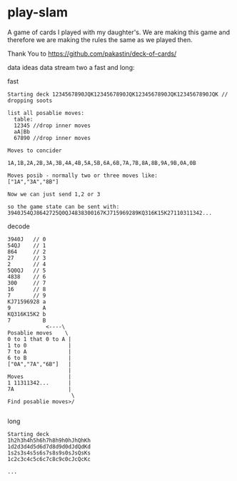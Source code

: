 # play-slam
A game of cards I played with my daughter's. We are making this game and therefore we are making the rules the same as we played then.

Thank You to https://github.com/pakastin/deck-of-cards/

data ideas
data stream two a fast and long:

fast
```
Starting deck 1234567890JQK1234567890JQK1234567890JQK1234567890JQK // dropping soots

list all posablie moves:
  table:
  12345 //drop inner moves
  aA|Bb
  67890 //drop inner moves
  
Moves to concider

1A,1B,2A,2B,3A,3B,4A,4B,5A,5B,6A,6B,7A,7B,8A,8B,9A,9B,0A,0B

Moves posib - normally two or three moves like:
["1A","3A","8B"]

Now we can just send 1,2 or 3

so the game state can be sent with:
3940J54QJ8642725Q0QJ4838300167KJ715969289KQ316K15K27110311342...
```
decode
```
3940J   // 0
54QJ    // 1
864     // 2
27      // 3
2       // 4
5Q0QJ   // 5
4838    // 6
300     // 7
16      // 8
7       // 9
KJ71596928 a
9          A
KQ316K15K2 b
7          B
            <----\
Posablie moves    \
0 to 1 that 0 to A | 
1 to 0             |
7 to A             |
6 to B             |
["0A","7A","6B"]   |
                   |
Moves              |
1 11311342...      |
7A                 |
                    \
Find posablie moves>/


```
long
```
Starting deck 
1h2h3h4h5h6h7h8h9h0hJhQhKh 
1d2d3d4d5d6d7d8d9d0dJdQdKd
1s2s3s4s5s6s7s8s9s0sJsQsKs
1c2c3c4c5c6c7c8c9c0cJcQcKc

...


```
